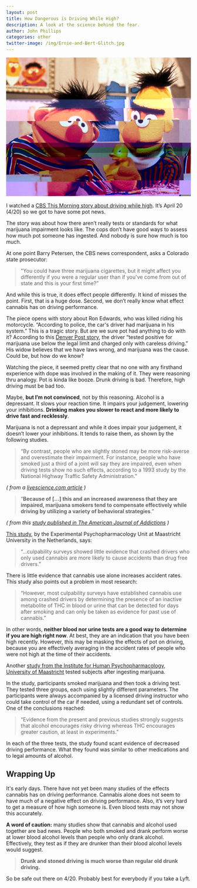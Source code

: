 ```yaml
---
layout: post
title: How Dangerous is Driving While High?
description: A look at the science behind the fear.
author: John Phillips
categories: other
twitter-image: /img/Ernie-and-Bert-Glitch.jpg
---
```


<div>
<img src="/img/Ernie-and-Bert-Glitch.jpg" class="full-width">
</div>

I watched a [CBS This Morning story about driving while high][cbs]. It’s April 20 (4/20) so we got to have some pot news.

The story was about how there aren’t really tests or standards for what marijuana impairment looks like. The cops don’t have good ways to assess how much pot someone has ingested. And nobody is sure how much is too much.

At one point Barry Petersen, the CBS news correspondent, asks a Colorado state prosecutor:

> "You could have three marijuana cigarettes, but it might affect you differently if you were a regular user than if you've come from out of state and this is your first time?”

And while this is true, it does effect people differently. It kind of misses the point. First, that is a huge dose. Second, we don’t really know what effect cannabis has on driving performance.

The piece opens with story about Ron Edwards, who was killed riding his motorcycle. “According to police, the car's driver had marijuana in his system.” This is a tragic story. But are we sure pot had anything to do with it? According to this [Denver Post story][post], the driver “tested positive for marijuana use below the legal limit and charged only with careless driving.” His widow believes that we have laws wrong, and marijuana was the cause. Could be, but how do we know?

Watching the piece, it seemed pretty clear that no one with any firsthand experience with dope was involved in the making of it. They were reasoning thru analogy. Pot is kinda like booze. Drunk driving is bad. Therefore, high driving must be bad too.

Maybe, **but I’m not convinced**, not by this reasoning. Alcohol is a depressant. It slows your reaction time. It impairs your judgement, lowering your inhibitions. **Drinking makes you slower to react and more likely to drive fast and recklessly**.

Marijuana is not a depressant and while it does impair your judgement, it doesn’t lower your inhibitions. It tends to raise them, as shown by the following studies.

> “By contrast, people who are slightly stoned may be more risk-averse and overestimate their impairment. For instance, people who have smoked just a third of a joint will say they are impaired, even when driving tests show no such effects, according to a 1993 study by the National Highway Traffic Safety Administration.”

*( from a [livescience.com article](https://www.livescience.com/51450-driving-on-marijuana-alcohol-dangerous.html) )*

> “**Because of […] this and an increased awareness that they are impaired, marijuana smokers tend to compensate effectively while driving by utilizing a variety of behavioral strategies**.”


*( from this [study published in The American Journal of Addictions](https://onlinelibrary.wiley.com/doi/abs/10.1080/10550490902786934) )*

[This study][maas], by the Experimental Psychopharmacology Unit at Maastricht University in the Netherlands, says:

>  “…culpability surveys showed little evidence that crashed drivers who only used cannabis are more likely to cause accidents than drug free drivers.” 

There is little evidence that cannabis use alone increases accident rates. This study also points out a problem in most research:

> “However, most culpability surveys have established cannabis use among crashed drivers by determining the presence of an inactive metabolite of THC in blood or urine that can be detected for days after smoking and can only be taken as evidence for past use of cannabis.”

In other words, **neither blood nor urine tests are a good way to determine if you are high right now**. At best, they are an indication that you have been high recently. However, this may be masking the effects of pot on driving, because you are effectively averaging in the accident rates of people who were not high at the time of their accidents.

Another [study from the Institute for Human Psychopharmacology, University of Maastricht][maas2] tested subjects after ingesting marijuana.

In the study, participants smoked marijuana and then took a driving test. They tested three groups, each using slightly different parameters. The participants were always accompanied by a licensed driving instructor who could take control of the car if needed, using  a redundant set of controls. One of the conclusions reached:

> “Evidence from the present and previous studies strongly suggests that alcohol encourages risky driving whereas THC encourages greater caution, at least in experiments.”

In each of the three tests, the study found scant evidence of decreased driving performance. What they found was similar to other medications and to legal amounts of alcohol.

## Wrapping Up

It's early days. There have not yet been many studies of the effects cannabis has on driving performance. Cannabis alone does not seem to have much of a negative effect on driving performance. Also, it’s very hard to get a measure of how high someone is. Even blood tests may not show this accurately.

**A word of caution:** many studies show that cannabis and alcohol used together are bad news. People who both smoked and drank perform worse at lower blood alcohol levels than people who only drank alcohol. Effectively, they test as if they are drunker than their blood alcohol levels would suggest.

> **Drunk and stoned driving is much worse than regular old drunk driving.**

So be safe out there on 4/20. Probably best for everybody if you take a Lyft.


[cbs]: https://www.cbsnews.com/news/pot-420-colorado-challenges-policing-high-drivers/
[post]: https://www.denverpost.com/2017/08/25/colorado-marijuana-traffic-fatalities/
[maas]: https://www.ncbi.nlm.nih.gov/pubmed/14725950
[maas2]: http://casr.adelaide.edu.au/T95/paper/s1p2.html